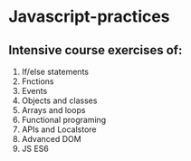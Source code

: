 # Javascript-practices

## Intensive course exercises of:
1. If/else statements
2. Fnctions
3. Events  
4. Objects and classes  
5. Arrays and loops  
6. Functional programing  
7. APIs and Localstore  
8. Advanced DOM  
9. JS ES6  
